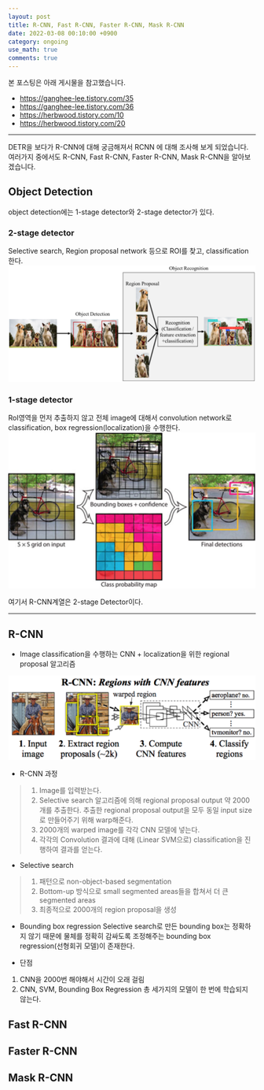 ```yaml
---
layout: post
title: R-CNN, Fast R-CNN, Faster R-CNN, Mask R-CNN
date: 2022-03-08 00:10:00 +0900
category: ongoing
use_math: true
comments: true
---
```


본 포스팅은 아래 게시물을 참고했습니다.

- <https://ganghee-lee.tistory.com/35>
- <https://ganghee-lee.tistory.com/36>
- <https://herbwood.tistory.com/10>
- <https://herbwood.tistory.com/20>
  
---

DETR을 보다가 R-CNN에 대해 궁금해져서 RCNN 에 대해 조사해 보게 되었습니다. 여러가지 중에서도 R-CNN, Fast R-CNN, Faster R-CNN, Mask R-CNN을 알아보겠습니다.

## Object Detection

object detection에는 1-stage detector와 2-stage detector가 있다.

### 2-stage detector
Selective search, Region proposal network 등으로 ROI를 찾고, classification 한다.
![alt text](/public/img/220308/rcnn_2stage.png)

### 1-stage detector 
RoI영역을 먼저 추출하지 않고 전체 image에 대해서 convolution network로 classification, box regression(localization)을 수행한다.
![alt text](/public/img/220308/rcnn_1stage.png)

여기서 R-CNN계열은 2-stage Detector이다.

---

## R-CNN

- Image classification을 수행하는 CNN + localization을 위한 regional proposal 알고리즘
  
![alt text](/public/img/220308/rcnn.png)

- R-CNN 과정

> 1. Image를 입력받는다.
> 2. Selective search 알고리즘에 의해 regional proposal output 약 2000개를 추출한다. 추출한 regional proposal output을 모두 동일 input size로 만들어주기 위해 warp해준다.
> 3. 2000개의 warped image를 각각 CNN 모델에 넣는다.
> 4. 각각의 Convolution 결과에 대해 (Linear SVM으로) classification을 진행하여 결과를 얻는다.

- Selective search

> 1. 패턴으로 non-object-based segmentation
> 2. Bottom-up 방식으로 small segmented areas들을 합쳐서 더 큰 segmented areas
> 3. 최종적으로 2000개의 region proposal을 생성

- Bounding box regression
Selective search로 만든 bounding box는 정확하지 않기 때문에 물체를 정확히 감싸도록 조정해주는 bounding box regression(선형회귀 모델)이 존재한다.

- 단점

1. CNN을 2000번 해야해서 시간이 오래 걸림
2. CNN, SVM, Bounding Box Regression 총 세가지의 모델이 한 번에 학습되지 않는다.

## Fast R-CNN

## Faster R-CNN

## Mask R-CNN